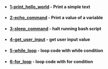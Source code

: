 - #### [1-print_hello_world](https://github.com/G4NST3/Bash_Script/blob/main/bash_scripts/1-print_hello_world.sh) - Print a simple text
- #### [2-echo_command](https://github.com/G4NST3/Bash_Script/blob/main/bash_scripts/2-echo_command.sh) - Print a value of a variable
- #### [3-sleep_command](https://github.com/G4NST3/Bash_Script/blob/main/bash_scripts/3-sleep_command.sh) - halt running bash script
- #### [4-get_user_input](https://github.com/G4NST3/Bash_Script/blob/main/bash_scripts/4-get_user_input.sh) - get user input value
- #### [5-while_loop](https://github.com/G4NST3/Bash_Script/blob/main/bash_scripts/5-while_loop.sh) - loop code with while condition
- #### [6-for_loop](https://github.com/G4NST3/Bash_Script/blob/main/bash_scripts/6-for_loop.sh) - loop code with for condition
